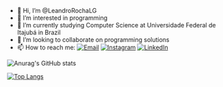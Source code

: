 - 👋 Hi, I’m @LeandroRochaLG
- 👀 I’m interested in programming
- 🌱 I’m currently studying Computer Science at Universidade Federal de Itajubá in Brazil
- 💞️ I’m looking to collaborate on programming solutions
- 📫 How to reach me: [![Email](https://img.shields.io/badge/-Email-red?style=flat-square&logo=gmail)](mailto:leandrochaju@hotmail.com)  [![Instagram](https://img.shields.io/badge/-Instagram-ff69b4?style=flat-square&logo=instagram)](https://www.instagram.com/leandrorochalg)  [![LinkedIn](https://img.shields.io/badge/-LinkedIn-blue?style=flat-square&logo=linkedin)](https://www.linkedin.com/in/leandro-rocha-258b90198/)

![Anurag's GitHub stats](https://github-readme-stats.vercel.app/api?username=leandrorochalg&theme=gruvbox_light&show_icons=true)

[![Top Langs](https://github-readme-stats.vercel.app/api/top-langs/?username=leandrorochalg&theme=gruvbox_light&size_weight=0.5&count_weight=0.5)](https://github.com/anuraghazra/github-readme-stats)

<!---
LeandroRochaLG/LeandroRochaLG is a ✨ special ✨ repository because its `README.md` (this file) appears on your GitHub profile.
You can click the Preview link to take a look at your changes.
--->
